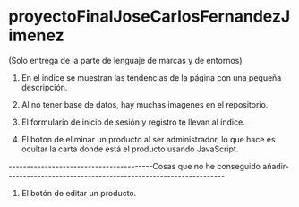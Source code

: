 # proyectoFinalJoseCarlosFernandezJimenez

(Solo entrega de la parte de lenguaje de marcas y de entornos)

1. En el indice se muestran las tendencias de la página con una pequeña descripción. 

2. Al no tener base de datos, hay muchas imagenes en el repositorio.

3. El formulario de inicio de sesión y registro te llevan al indice. 

4. El boton de eliminar un producto al ser administrador, lo que hace es ocultar la carta donde está el producto usando JavaScript.



----------------------------------------Cosas que no he conseguido añadir-------------------------------------------------------------

1. El botón de editar un producto.
